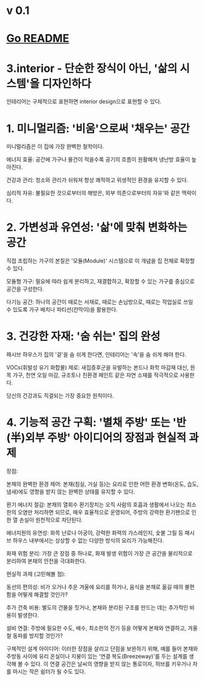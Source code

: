 # v 0.1

# [Go README](https://github.com/choicopy-epub/Project-Ark/blob/main/README.md)

# 3.interior - 단순한 장식이 아닌, '삶의 시스템'을 디자인하다
인테리어는 구체적으로 표현하면 interior design으로 표현할 수 있다.

# 1. 미니멀리즘: '비움'으로써 '채우는' 공간

미니멀리즘은 이 집에 가장 완벽한 철학이다.

에너지 효율: 공간에 가구나 물건이 적을수록 공기의 흐름이 원활해져 냉난방 효율이 높아진다.

건강과 관리: 청소와 관리가 쉬워져 항상 쾌적하고 위생적인 환경을 유지할 수 있다.

심리적 자유: 불필요한 것으로부터의 해방은, 외부 의존으로부터의 자유'와 같은 맥락이다.

# 2. 가변성과 유연성: '삶'에 맞춰 변화하는 공간

직접 조립하는 가구의 본질은 '모듈(Module)' 시스템으로 이 개념을 집 전체로 확장할 수 있다.

모듈형 가구: 필요에 따라 쉽게 분리하고, 재결합하고, 확장할 수 있는 가구를 중심으로 공간을 구성한다.

다기능 공간: 하나의 공간이 때로는 서재로, 때로는 손님방으로, 때로는 작업실로 쓰일 수 있도록 가구 배치나 파티션(칸막이)을 활용한다.

# 3. 건강한 자재: '숨 쉬는' 집의 완성

패시브 하우스가 집의 '겉'을 숨 쉬게 한다면, 인테리어는 '속'을 숨 쉬게 해야 한다.

VOCs(휘발성 유기 화합물) 제로: 새집증후군을 유발하는 본드나 화학 마감재 대신, 원목 가구, 천연 오일 마감, 규조토나 친환경 페인트 같은 자연 소재를 적극적으로 사용한다.

당신의 건강과도 직결되는 가장 중요한 원칙이다.

# 4. 기능적 공간 구획: '별채 주방' 또는 '반(半)외부 주방' 아이디어의 장점과 현실적 과제

장점:

본채의 완벽한 환경 제어: 본채(침실, 거실 등)는 요리로 인한 어떤 환경 변화(온도, 습도, 냄새)에도 영향을 받지 않는 완벽한 상태를 유지할 수 있다.

환기 에너지 절감: 본채의 열회수 환기장치는 오직 사람의 호흡과 생활에서 나오는 최소한의 오염만 처리하면 되므로, 매우 효율적으로 운영되어, 주방의 강력한 환기팬으로 인한 열 손실이 원천적으로 차단된다.

에너지원의 유연성: 화목 난로나 아궁이, 강력한 화력의 가스레인지, 숯불 그릴 등 패시브 하우스 내부에서는 상상할 수 없는 다양한 방식의 요리가 가능해진다.

화재 위험 분리: 가장 큰 장점 중 하나로, 화재 발생 위험이 가장 큰 공간을 물리적으로 분리하여 본채의 안전을 극대화한다.

현실적 과제 (고민해볼 점):

동선의 편의성: 비가 오거나 추운 겨울에 요리를 하거나, 음식을 본채로 옮길 때의 불편함을 어떻게 해결할 것인가?

추가 건축 비용: 별도의 건물을 짓거나, 본채와 분리된 구조를 만드는 데는 추가적인 비용이 발생한다.

설비 연결: 주방에 필요한 수도, 배수, 최소한의 전기 등을 어떻게 본채와 연결하고, 겨울철 동파를 방지할 것인가?

구체적인 설계 아이디어:
이러한 장점을 살리고 단점을 보완하기 위해, 예를 들어 본채와 주방동 사이에 유리 온실이나 지붕이 있는 '연결 복도(Breezeway)'를 두는 설계를 생각해 볼 수 있다. 이 연결 공간은 날씨의 영향을 받지 않는 통로이자, 허브를 키우거나 차를 마시는 작은 쉼터가 될 수도 있다.

